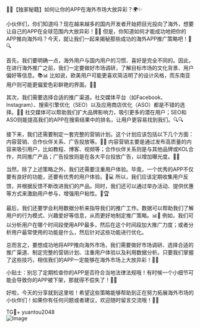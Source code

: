 🎉🚀【独家秘籍】如何让你的APP在海外市场大放异彩？🌍✨

小伙伴们，你们知道吗？现在越来越多的国内开发者开始把目光投向了海外，想要让自己的APP在全球范围内大放异彩！🎯🔥 但是，你知道如何才能成功地把你的APP推向海外吗？今天，就让我们一起来揭秘那些成功的海外APP推广策略吧！📖🔍

首先，我们要明确一点，海外用户与国内用户的习惯、喜好是完全不同的。因此，在进行海外推广之前，我们一定要做好市场调研，了解目标市场的文化背景、用户偏好等信息。📚📊 比如说，欧美用户可能更喜欢简洁明了的设计风格，而东南亚用户则可能更偏爱色彩鲜艳的界面。🎨🌈

其次，我们需要选择合适的推广渠道。社交媒体平台（如Facebook、Instagram）、搜索引擎优化（SEO）以及应用商店优化（ASO）都是不错的选择。🌟📱 社交媒体可以帮助我们扩大品牌影响力，吸引更多的潜在用户；SEO和ASO则能提高我们的APP在搜索结果中的排名，让用户更容易找到我们。🔍🔍

接下来，我们还需要制定一套完整的营销计划。这个计划应该包括以下几个方面：内容营销、合作伙伴关系、广告投放等。💼💡 内容营销主要是通过发布高质量的内容来吸引用户，比如教程、博客、视频等；合作伙伴关系则是与其他品牌或KOL合作，共同推广产品；广告投放则是在各大平台投放广告，以增加曝光度。🎥📢

当然，除了上述策略之外，我们还需要注重用户体验。毕竟，一个优秀的APP不仅要有良好的功能，还要有优秀的用户体验。🎈💻 所以，我们应该定期收集用户反馈，并根据反馈不断改进我们的产品。同时，我们还可以通过举办活动、提供优惠等方式来激励用户参与，增强用户粘性。🎁🏆

最后，我们还要学会利用数据分析来指导我们的推广工作。数据可以帮助我们了解用户的行为模式、兴趣爱好等信息，从而更好地制定推广策略。📊🧐 例如，我们可以分析用户在哪个时间段使用APP最多，然后在这个时间段加大推广力度；或者分析用户最常使用的功能是什么，然后针对这些功能进行优化。

总而言之，要想成功地将APP推向海外市场，我们需要做好市场调研、选择合适的推广渠道、制定完整的营销计划、注重用户体验以及利用数据分析。只要我们掌握了这些技巧，相信我们的APP一定能够在海外市场上大放异彩！🌟💥

小贴士：别忘了定期检查你的APP是否符合当地法律法规哦！有时候一个小细节可能会导致你的APP被下架，那就得不偿失了！📜🚫

好啦，今天的分享就到这里啦！希望这些策略能够帮助到正在努力拓展海外市场的小伙伴们！如果你有任何问题或者建议，欢迎随时留言交流哦！💌💬

TG💪+ yuantou2048  
![Image](https://github.com/user-attachments/assets/42a5a4a5-fea9-4a1d-8aa0-73e57e430cca)